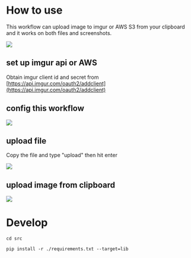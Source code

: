 # How to use

This workflow can upload image to imgur or AWS S3 from your clipboard and it works on both files and screenshots. 

![](https://cdn.pandorica.io/alfread-upload/2019-08-27/500a0a0d692ea0b6462079ba26a747c2.png)

## set up imgur api or AWS

Obtain imgur client id and secret from [https://api.imgur.com/oauth2/addclient](https://api.imgur.com/oauth2/addclient)

## config this workflow

![](https://cdn.pandorica.io/alfread-upload/2019-08-27/79ab44457089ee0d5c2f814c99d8a313.png)


## upload  file

Copy the file and type "upload" then hit enter

![](https://i.imgur.com/kTe0LAR.gif)

## upload image from clipboard

![](https://i.imgur.com/MekqOEX.gif)

# Develop

```
cd src

pip install -r ./requirements.txt --target=lib
```
